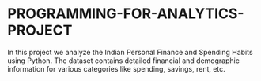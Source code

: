 # PROGRAMMING-FOR-ANALYTICS-PROJECT
In this project we analyze the Indian Personal Finance and Spending Habits using Python. The dataset contains detailed financial and demographic information for various categories like spending, savings, rent, etc.
